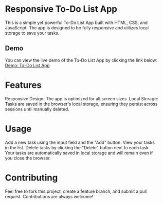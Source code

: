 # Responsive To-Do List App
This is a simple yet powerful To-Do List App built with HTML, CSS, and JavaScript. The app is designed to be fully responsive and utilizes local storage to save your tasks.

## Demo
You can view the live demo of the To-Do List App by clicking the link below:
[Demo: To-Do List App](https://se-zeyad.github.io/To-Do-List-App-/)

# Features
Responsive Design: The app is optimized for all screen sizes.
Local Storage: Tasks are saved in the browser's local storage, ensuring they persist across sessions until manually deleted.

# Usage
Add a new task using the input field and the "Add" button.
View your tasks in the list.
Delete tasks by clicking the "Delete" button next to each task.
Your tasks are automatically saved in local storage and will remain even if you close the browser.

# Contributing
Feel free to fork this project, create a feature branch, and submit a pull request. Contributions are always welcome!
